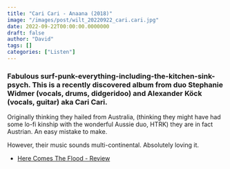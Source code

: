 ```yaml
---
title: "Cari Cari - Anaana (2018)"
image: "/images/post/wilt_20220922_cari.cari.jpg"
date: 2022-09-22T00:00:00.0000000
draft: false
author: "David"
tags: []
categories: ["Listen"]
---
```

### Fabulous surf-punk-everything-including-the-kitchen-sink-psych. This is a recently discovered album from duo Stephanie Widmer (vocals, drums, didgeridoo) and Alexander Köck (vocals, guitar) aka Cari Cari.

 Originally thinking they hailed from Australia, (thinking they might have had some lo-fi kinship with the wonderful Aussie duo, HTRK) they are in fact Austrian. An easy mistake to make.

 However, their music sounds multi-continental. Absolutely loving it.

-  [Here Comes The Flood - Review](https://www.herecomestheflood.com/2018/11/cari-cari-anaana.html)